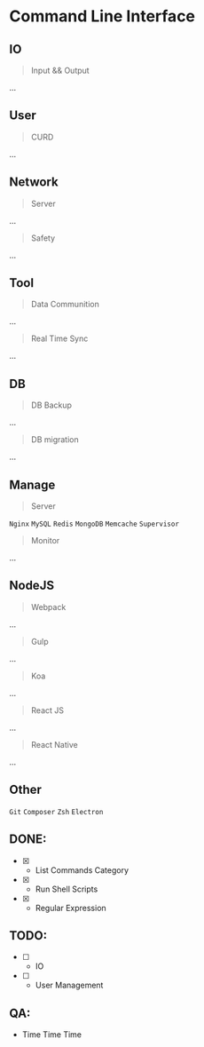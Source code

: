 #  Command Line Interface

## IO

> Input && Output

...


## User

> CURD

...


## Network

> Server

...

> Safety

...

## Tool

> Data Communition

...

> Real Time Sync

...


## DB

> DB Backup

...

> DB migration

...

## Manage

> Server

`Nginx` `MySQL` `Redis` `MongoDB` `Memcache` `Supervisor`

> Monitor

...

## NodeJS

> Webpack

...

> Gulp

...

> Koa

...
> React JS

...

> React Native

...

## Other

`Git` `Composer` `Zsh` `Electron`


## DONE:

- [x] - List Commands Category
- [x] - Run Shell Scripts
- [x] - Regular Expression

## TODO:

- [ ] - IO
- [ ] - User Management


## QA:

- Time Time Time



